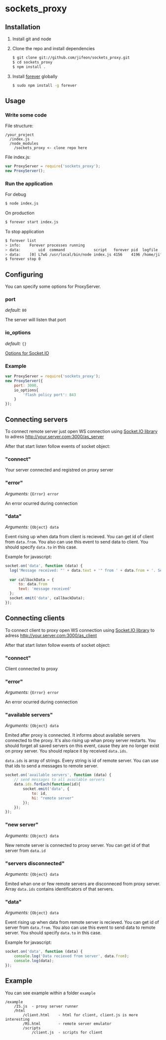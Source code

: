 sockets_proxy
=============

Installation
------------

1. Install git and node
2. Clone the repo and install dependencies

    ```bash
    $ git clone git://github.com/jifeon/sockets_proxy.git
    $ cd sockets_proxy
    $ npm install .
    ```
3. Install [forever](https://github.com/nodejitsu/forever) globally

    ```bash
    $ sudo npm install -g forever
    ```

Usage
-----

### Write some code

File structure:
```
/your_project
  /index.js
  /node_modules
    /sockets_proxy <- clone repo here
```
File index.js:
```js
var ProxyServer = require('sockets_proxy');
new ProxyServer();
```

### Run the application

For debug
```bash
$ node index.js
```

On production
```bash
$ forever start index.js
```

To stop application
```bash
$ forever list
> info:    Forever processes running
> data:        uid  command             script   forever pid  logfile                        uptime      
> data:    [0] L7wG /usr/local/bin/node index.js 4156    4196 /home/jifeon/.forever/L7wG.log 0:0:0:0.160
$ forever stop 0
```

Configuring
-----------

You can specify some options for ProxyServer.

### port
_default:_ ```80```

The server will listen that port

### io_options
_default:_ ```{}```

[Options for Socket.IO](https://github.com/LearnBoost/Socket.IO/wiki/Configuring-Socket.IO)

### Example

```js
var ProxyServer = require('sockets_proxy');
new ProxyServer({
    port: 3000,
    io_options{
        'flash policy port': 843
    }
});
```

Connecting servers
------------------

To connect remote server just open WS connection using [Socket.IO library](http://socket.io) to adress 
http://your.server.com:3000/as_server

After that start listen follow events of socket object:

### "connect"

Your server connected and registred on proxy server

### "error"

_Arguments:_ `{Error} error`

An error ocurred during connection

### "data"

_Arguments:_ `{Object} data`

Event rising up when data from client is recieved. You can get id of client from `data.from`. You also can use this 
event to send data to client. You should specify `data.to` in this case.

Example for javascript:
```js
socket.on('data', function (data) {
  log('Message received: "' + data.text + '" from ' + data.from + '. Send it back');
  
  var callbackData = {
      to: data.from
      text: 'message received'
  };
  socket.emit('data', callbackData);
});
```

Connecting clients
------------------

To connect client to proxy open WS connection using [Socket.IO library](http://socket.io) to adress 
http://your.server.com:3000/as_client

After that start listen follow events of socket object:

### "connect"

Client connected to proxy

### "error"

_Arguments:_ `{Error} error`

An error ocurred during connection

### "available servers"

_Arguments:_ `{Object} data`

Emited after proxy is connected. It informs about available servers connected to the proxy. It's also rising up whan proxy
server restarts. You should forget all saved servers on this event, cause they are no longer exist on proxy server. You
should replace it by received `data.ids`. 

`data.ids` is array of strings. Every string is id of remote server. You can use that ids to send a messages to remote 
server.

```js
socket.on('available servers', function (data) {
    // send messages to all available servers
    data.ids.forEach(function(id){
        socket.emit('data', {
            to: id,
            hi: "remote server"
        });
    });
});
```

### "new server"

_Arguments:_ `{Object} data`

New remote server is connected to proxy server. You can get id of that server from `data.id`

### "servers disconnected"

_Arguments:_ `{Object} data`

Emited whan one or few remote servers are disconneced from proxy server. Array `data.ids` contains identificators of that 
servers.

### "data"

_Arguments:_ `{Object} data`

Event rising up when data from remote server is recieved. You can get id of server from `data.from`. You also can use 
this event to send data to remote server. You should specify `data.to` in this case.

Example for javascript:
```js
socket.on('data', function (data) {
    console.log('Data recieved from server', data.from);
    console.log(data);
});
```

Example
---------------

You can see example within a folder `example`
```
/example
    /IS.js  - proxy server runner
    /html
        /client.html    - html for client, client.js is more interesting
        /RS.html        - remote server emulator
        /scripts
            /client.js  - scripts for client
```



